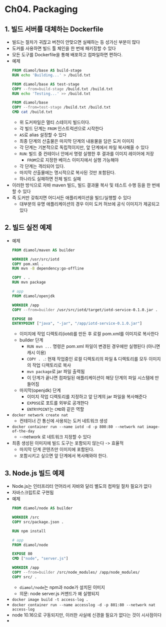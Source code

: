 # Ch04. Packaging

## 1. 빌드 서버를 대체하는 Dockerfile
* 빌드는 절차가 귀찮고 버전이 안맞으면 실패하는 등 성가신 부분이 많다
* 도커를 사용하면 빌드 툴 체인을 한 번에 패키징할 수 있다
* 모든 도구를 Dockerfile을 통해 배포하고 컴파일하면 편하다.
* 예제
    ```dockerfile
    FROM diamol/base AS build-stage
    RUN echo 'Building...' > /build.txt
    
    FROM diamol/base AS test-stage
    COPY --from=build-stage /build.txt /build.txt
    RUN echo 'Testing...' >> /build.txt
    
    FROM diamol/base
    COPY --from=test-stage /build.txt /build.txt
    CMD cat /build.txt
    ```
  * 위 도커파일은 멀티 스테이지 빌드이다.
  * 각 빌드 단계는 `FROM` 인스트럭션으로 시작한다
  * `AS`로 alias 설정할 수 있다
  * 최종 단계의 산출물은 마지막 단계의 내용물을 담은 도커 이미지
  * 각 단계는 기본적으로 독립적이지만, 앞 단계에서 파일 복사해올 수 있다
  * `RUN`: 빌드 중 컨테이너 안에서 명령 실행한 후 결과를 이미지 레이어에 저장
    * `FROM`으로 지정한 베이스 이미지에서 실행 가능해야
  * 각 단계는 격리되어 있다.
  * 마지막 산출물에는 명시적으로 복사된 것만 포함된다.
  * 하나라도 실패하면 전체 빌드 실패
* 이러한 방식으로 자바 maven 빌드, 빌드 결과물 복사 및 테스트 수행 등을 한 번에 할 수 있다
* 즉 도커만 갖춰지면 어디서든 애플리케이션을 빌드/실행할 수 있다
  * 대부분의 유명 애플리케이션의 경우 이미 도커 허브에 공식 이미지가 제공되고 있다

## 2. 빌드 실전 예제
* 예제
    ```dockerfile
    FROM diamol/maven AS builder
    
    WORKDIR /usr/src/iotd
    COPY pom.xml .
    RUN mvn -B dependency:go-offline
    
    COPY . .
    RUN mvn package
    
    # app
    FROM diamol/openjdk
    
    WORKDIR /app
    COPY --from=builder /usr/src/iotd/target/iotd-service-0.1.0.jar .
    
    EXPOSE 80
    ENTRYPOINT ["java", "-jar", "/app/iotd-service-0.1.0.jar"]
    ```
  * 이미지에 작업 디렉토리(iotd)를 만든 후 로컬 pom.xml를 이미지로 복사한다
  * builder 단계
    * `RUN mvn ...` 명령은 pom.xml 파일이 변경된 경우에만 실행된다 (아니면 캐시 이용)
    * `COPY . .`: 현재 작업중인 로컬 디렉토리의 파일 & 디렉토리를 모두 이미지의 작업 디렉토리로 복사
    * `mvn package`로 jar 파일 출력됨
    * 이 단계가 끝나면 컴파일된 애플리케이션이 해당 단계의 파일 시스템에 만들어짐
  * 마지막(openjdk) 단계
    * 이미지 작업 디렉토리를 지정하고 앞 단계의 jar 파일을 복사해준다
    * `EXPOSE`로 포트를 외부로 공개한다
    * `ENTRYPOINT`는 `CMD`와 같은 역할
* `docker network create nat`
  * 컨테이너 간 통신에 사용되는 도커 네트워크 생성
* `docker container run --name
  iotd -d -p 800:80 --network nat image-of-the-day`
  * --network 로 네트워크 지정할 수 있다
* 최종 생성된 이미지에 빌드 도구는 포함되지 않는다 -> 효율적
  * 마지막 단계 콘텐츠만 이미지에 포함된다.
  * 포함시키고 싶으면 앞 단계에서 복사해와야 한다.

## 3. Node.js 빌드 예제
* Node.js는 인터프리터 언어라서 자바와 달리 별도의 컴파일 절차 필요가 없다
* 자바스크립트로 구현됨
* 예제
  ```dockerfile
  FROM diamol/node AS builder
  
  WORKDIR /src
  COPY src/package.json .
  
  RUN npm install
  
  # app
  FROM diamol/node
  
  EXPOSE 80
  CMD ["node", "server.js"]
  
  WORKDIR /app
  COPY --from=builder /src/node_modules/ /app/node_modules/
  COPY src/ .
  ```
  * `diamol/node`는 npm과 node가 설치된 이미지
  * 의문: node server.js 커맨드가 왜 실행되지
* `docker image build -t access-log .`
* `docker container run --name accesslog -d -p 801:80 --network nat access-log`
* node 10.16으로 구동되지만, 이러한 사실에 신경쓸 필요가 없다는 것이 시사점이다
* 
